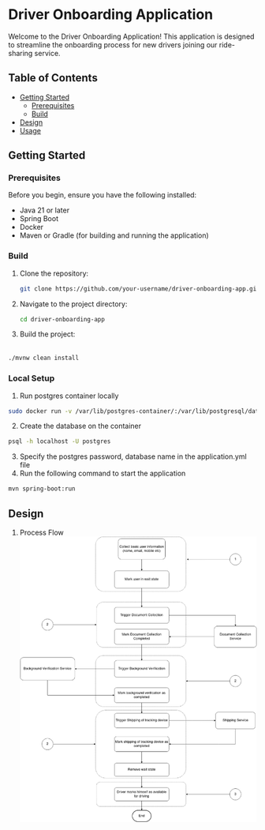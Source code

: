 # Driver Onboarding Application

Welcome to the Driver Onboarding Application! This application is designed to streamline the onboarding process for new drivers joining our ride-sharing service.

## Table of Contents

- [Getting Started](#getting-started)
    - [Prerequisites](#prerequisites)
    - [Build](#build)
- [Design](#design)
- [Usage](#usage)


## Getting Started

### Prerequisites

Before you begin, ensure you have the following installed:

- Java 21 or later
- Spring Boot
- Docker
- Maven or Gradle (for building and running the application)

### Build

1. Clone the repository:

   ```bash
   git clone https://github.com/your-username/driver-onboarding-app.git
    ```
2. Navigate to the project directory:

    ```bash
    cd driver-onboarding-app
    ```
3. Build the project:

```bash

./mvnw clean install
```

### Local Setup

1. Run postgres container locally

```bash
sudo docker run -v /var/lib/postgres-container/:/var/lib/postgresql/data  -p 5432:5432  -e POSTGRES_PASSWORD=password -d postgres
```

2. Create the database on the container

```bash
psql -h localhost -U postgres
```

3. Specify the postgres password, database name in the application.yml file
4. Run the following command to start the application

```bash
mvn spring-boot:run
```


## Design

1. Process Flow
![Process flow](./docs/Process%20Diagram.png)

